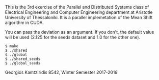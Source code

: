 This is the 3rd exercise of the Parallel and Distributed Systems class of Electrical Engineering and Computer Engineering department at Aristotle University of Thessaloniki. It is a parallel implemetation of the Mean Shift algorithm in CUDA.

You can pass the deviation as an argument. If you don't, the default value will be used (2.125 for the seeds dataset and 1.0 for the other one).

    $ make
    $ ./shared
    $ ./global
    $ ./shared_seeds
    $ ./global_seeds
    
Georgios Kamtziridis 8542, Winter Semester 2017-2018
